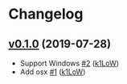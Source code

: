 # Changelog

## [v0.1.0](https://github.com/k1LoW/exec/compare/95222b789d60...v0.1.0) (2019-07-28)

* Support Windows [#2](https://github.com/k1LoW/exec/pull/2) ([k1LoW](https://github.com/k1LoW))
* Add osx [#1](https://github.com/k1LoW/exec/pull/1) ([k1LoW](https://github.com/k1LoW))

